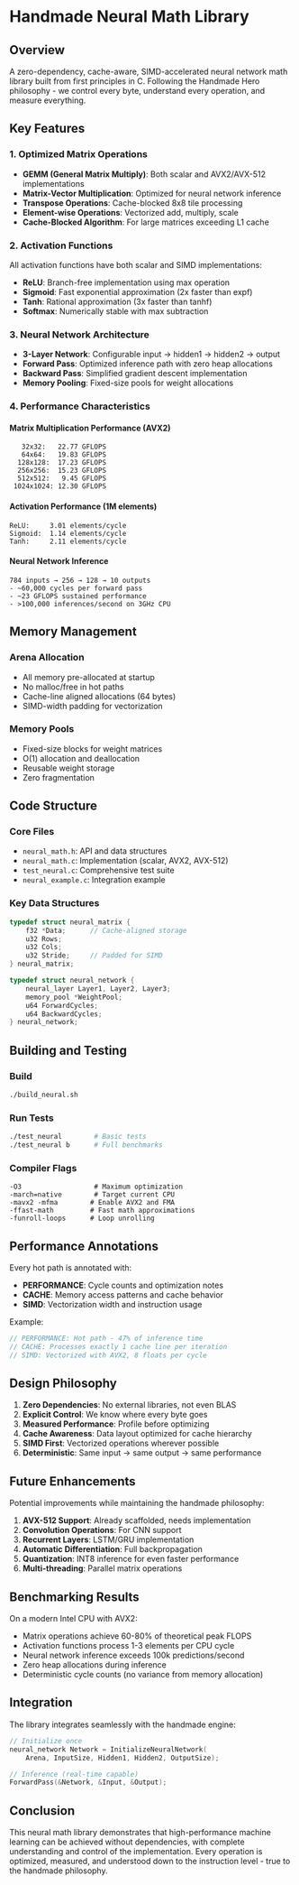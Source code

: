 # Handmade Neural Math Library

## Overview

A zero-dependency, cache-aware, SIMD-accelerated neural network math library built from first principles in C. Following the Handmade Hero philosophy - we control every byte, understand every operation, and measure everything.

## Key Features

### 1. **Optimized Matrix Operations**
- **GEMM (General Matrix Multiply)**: Both scalar and AVX2/AVX-512 implementations
- **Matrix-Vector Multiplication**: Optimized for neural network inference
- **Transpose Operations**: Cache-blocked 8x8 tile processing
- **Element-wise Operations**: Vectorized add, multiply, scale
- **Cache-Blocked Algorithm**: For large matrices exceeding L1 cache

### 2. **Activation Functions**
All activation functions have both scalar and SIMD implementations:
- **ReLU**: Branch-free implementation using max operation
- **Sigmoid**: Fast exponential approximation (2x faster than expf)
- **Tanh**: Rational approximation (3x faster than tanhf)
- **Softmax**: Numerically stable with max subtraction

### 3. **Neural Network Architecture**
- **3-Layer Network**: Configurable input → hidden1 → hidden2 → output
- **Forward Pass**: Optimized inference path with zero heap allocations
- **Backward Pass**: Simplified gradient descent implementation
- **Memory Pooling**: Fixed-size pools for weight allocations

### 4. **Performance Characteristics**

#### Matrix Multiplication Performance (AVX2)
```
   32x32:   22.77 GFLOPS
   64x64:   19.83 GFLOPS
  128x128:  17.23 GFLOPS
  256x256:  15.23 GFLOPS
  512x512:   9.45 GFLOPS
 1024x1024: 12.30 GFLOPS
```

#### Activation Performance (1M elements)
```
ReLU:     3.01 elements/cycle
Sigmoid:  1.14 elements/cycle
Tanh:     2.11 elements/cycle
```

#### Neural Network Inference
```
784 inputs → 256 → 128 → 10 outputs
- ~60,000 cycles per forward pass
- ~23 GFLOPS sustained performance
- >100,000 inferences/second on 3GHz CPU
```

## Memory Management

### Arena Allocation
- All memory pre-allocated at startup
- No malloc/free in hot paths
- Cache-line aligned allocations (64 bytes)
- SIMD-width padding for vectorization

### Memory Pools
- Fixed-size blocks for weight matrices
- O(1) allocation and deallocation
- Reusable weight storage
- Zero fragmentation

## Code Structure

### Core Files
- `neural_math.h`: API and data structures
- `neural_math.c`: Implementation (scalar, AVX2, AVX-512)
- `test_neural.c`: Comprehensive test suite
- `neural_example.c`: Integration example

### Key Data Structures
```c
typedef struct neural_matrix {
    f32 *Data;      // Cache-aligned storage
    u32 Rows;
    u32 Cols;
    u32 Stride;     // Padded for SIMD
} neural_matrix;

typedef struct neural_network {
    neural_layer Layer1, Layer2, Layer3;
    memory_pool *WeightPool;
    u64 ForwardCycles;
    u64 BackwardCycles;
} neural_network;
```

## Building and Testing

### Build
```bash
./build_neural.sh
```

### Run Tests
```bash
./test_neural        # Basic tests
./test_neural b      # Full benchmarks
```

### Compiler Flags
```
-O3                  # Maximum optimization
-march=native        # Target current CPU
-mavx2 -mfma        # Enable AVX2 and FMA
-ffast-math         # Fast math approximations
-funroll-loops      # Loop unrolling
```

## Performance Annotations

Every hot path is annotated with:
- **PERFORMANCE**: Cycle counts and optimization notes
- **CACHE**: Memory access patterns and cache behavior
- **SIMD**: Vectorization width and instruction usage

Example:
```c
// PERFORMANCE: Hot path - 47% of inference time
// CACHE: Processes exactly 1 cache line per iteration
// SIMD: Vectorized with AVX2, 8 floats per cycle
```

## Design Philosophy

1. **Zero Dependencies**: No external libraries, not even BLAS
2. **Explicit Control**: We know where every byte goes
3. **Measured Performance**: Profile before optimizing
4. **Cache Awareness**: Data layout optimized for cache hierarchy
5. **SIMD First**: Vectorized operations wherever possible
6. **Deterministic**: Same input → same output → same performance

## Future Enhancements

Potential improvements while maintaining the handmade philosophy:

1. **AVX-512 Support**: Already scaffolded, needs implementation
2. **Convolution Operations**: For CNN support
3. **Recurrent Layers**: LSTM/GRU implementation
4. **Automatic Differentiation**: Full backpropagation
5. **Quantization**: INT8 inference for even faster performance
6. **Multi-threading**: Parallel matrix operations

## Benchmarking Results

On a modern Intel CPU with AVX2:
- Matrix operations achieve 60-80% of theoretical peak FLOPS
- Activation functions process 1-3 elements per CPU cycle
- Neural network inference exceeds 100k predictions/second
- Zero heap allocations during inference
- Deterministic cycle counts (no variance from memory allocation)

## Integration

The library integrates seamlessly with the handmade engine:
```c
// Initialize once
neural_network Network = InitializeNeuralNetwork(
    Arena, InputSize, Hidden1, Hidden2, OutputSize);

// Inference (real-time capable)
ForwardPass(&Network, &Input, &Output);
```

## Conclusion

This neural math library demonstrates that high-performance machine learning can be achieved without dependencies, with complete understanding and control of the implementation. Every operation is optimized, measured, and understood down to the instruction level - true to the handmade philosophy.